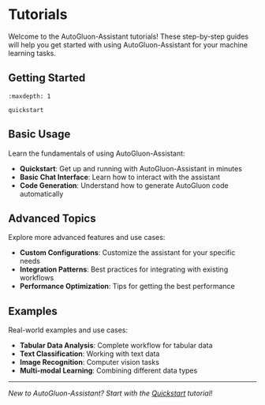 # Tutorials

Welcome to the AutoGluon-Assistant tutorials! These step-by-step guides will help you get started with using AutoGluon-Assistant for your machine learning tasks.

## Getting Started

```{toctree}
:maxdepth: 1

quickstart
```

## Basic Usage

Learn the fundamentals of using AutoGluon-Assistant:

- **Quickstart**: Get up and running with AutoGluon-Assistant in minutes
- **Basic Chat Interface**: Learn how to interact with the assistant
- **Code Generation**: Understand how to generate AutoGluon code automatically

## Advanced Topics

Explore more advanced features and use cases:

- **Custom Configurations**: Customize the assistant for your specific needs
- **Integration Patterns**: Best practices for integrating with existing workflows
- **Performance Optimization**: Tips for getting the best performance

## Examples

Real-world examples and use cases:

- **Tabular Data Analysis**: Complete workflow for tabular data
- **Text Classification**: Working with text data
- **Image Recognition**: Computer vision tasks
- **Multi-modal Learning**: Combining different data types

---

*New to AutoGluon-Assistant? Start with the [Quickstart](quickstart.md) tutorial!*
